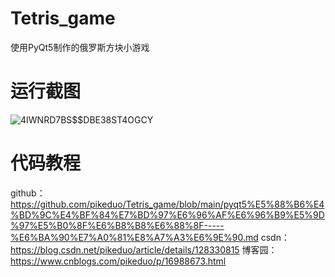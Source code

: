 # Tetris_game
使用PyQt5制作的俄罗斯方块小游戏
# 运行截图
![4IWNRD7BS$$DBE38ST4OGCY](https://user-images.githubusercontent.com/83587154/208805565-af204135-23aa-4290-96ba-baa1c95988bf.png)
# 代码教程
github：https://github.com/pikeduo/Tetris_game/blob/main/pyqt5%E5%88%B6%E4%BD%9C%E4%BF%84%E7%BD%97%E6%96%AF%E6%96%B9%E5%9D%97%E5%B0%8F%E6%B8%B8%E6%88%8F-----%E6%BA%90%E7%A0%81%E8%A7%A3%E6%9E%90.md
csdn：https://blog.csdn.net/pikeduo/article/details/128330815
博客园：https://www.cnblogs.com/pikeduo/p/16988673.html
